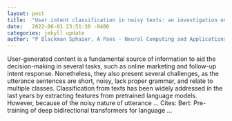 ```yaml
---
layout: post
title:  "User intent classification in noisy texts: an investigation on neural language models"
date:   2022-06-01 23:51:30 -0400
categories: jekyll update
author: "P Blackman Sphaier, A Paes - Neural Computing and Applications, 2022"
---
```

User-generated content is a fundamental source of information to aid the decision-making in several tasks, such as online marketing and follow-up intent response. Nonetheless, they also present several challenges, as the utterance sentences are short, noisy, lack proper grammar, and relate to multiple classes. Classification from texts has been widely addressed in the last years by extracting features from pretrained language models. However, because of the noisy nature of utterance … Cites: ‪Bert: Pre-training of deep bidirectional transformers for language …‬